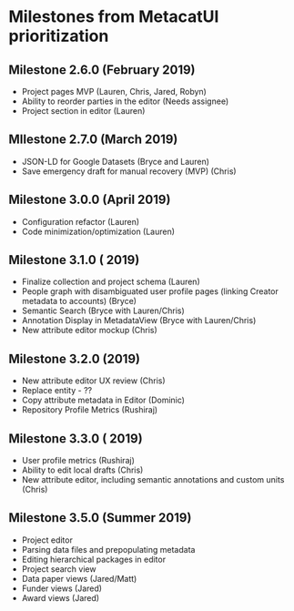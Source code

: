 # Milestones from MetacatUI prioritization

## Milestone 2.6.0 (February 2019)
- Project pages MVP (Lauren, Chris, Jared, Robyn)
- Ability to reorder parties in the editor (Needs assignee)
- Project section in editor (Lauren)

## MIlestone 2.7.0 (March 2019)
- JSON-LD for Google Datasets (Bryce and Lauren)
- Save emergency draft for manual recovery (MVP) (Chris)

## Milestone 3.0.0 (April 2019)
- Configuration refactor (Lauren)
- Code minimization/optimization (Lauren)

## Milestone 3.1.0 ( 2019)
- Finalize collection and project schema (Lauren)
- People graph with disambiguated user profile pages (linking Creator metadata to accounts) (Bryce)
- Semantic Search (Bryce with Lauren/Chris) 
- Annotation Display in MetadataView (Bryce with Lauren/Chris)
- New attribute editor mockup (Chris)

## Milestone 3.2.0 (2019)
- New attribute editor UX review (Chris)
- Replace entity - ??
- Copy attribute metadata in Editor (Dominic)
- Repository Profile Metrics (Rushiraj)

## Milestone 3.3.0 ( 2019)
- User profile metrics (Rushiraj)
- Ability to edit local drafts (Chris)
- New attribute editor, including semantic annotations and custom units (Chris)

## Milestone 3.5.0 (Summer 2019)
- Project editor
- Parsing data files and prepopulating metadata
- Editing hierarchical packages in editor
- Project search view
- Data paper views (Jared/Matt)
- Funder views (Jared)
- Award views (Jared)


